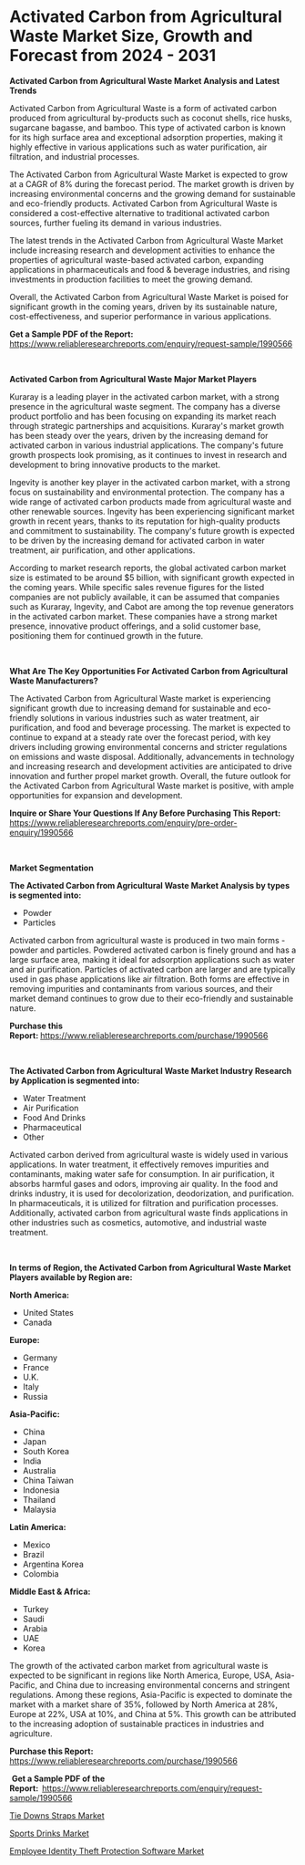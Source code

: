 <p><h1>Activated Carbon from Agricultural Waste Market Size, Growth and Forecast from 2024 - 2031</h1></p><p><strong>Activated Carbon from Agricultural Waste Market Analysis and Latest Trends</strong></p>
<p><p>Activated Carbon from Agricultural Waste is a form of activated carbon produced from agricultural by-products such as coconut shells, rice husks, sugarcane bagasse, and bamboo. This type of activated carbon is known for its high surface area and exceptional adsorption properties, making it highly effective in various applications such as water purification, air filtration, and industrial processes.</p><p>The Activated Carbon from Agricultural Waste Market is expected to grow at a CAGR of 8% during the forecast period. The market growth is driven by increasing environmental concerns and the growing demand for sustainable and eco-friendly products. Activated Carbon from Agricultural Waste is considered a cost-effective alternative to traditional activated carbon sources, further fueling its demand in various industries.</p><p>The latest trends in the Activated Carbon from Agricultural Waste Market include increasing research and development activities to enhance the properties of agricultural waste-based activated carbon, expanding applications in pharmaceuticals and food & beverage industries, and rising investments in production facilities to meet the growing demand.</p><p>Overall, the Activated Carbon from Agricultural Waste Market is poised for significant growth in the coming years, driven by its sustainable nature, cost-effectiveness, and superior performance in various applications.</p></p>
<p><strong>Get a Sample PDF of the Report:&nbsp;</strong> <a href="https://www.reliableresearchreports.com/enquiry/request-sample/1990566">https://www.reliableresearchreports.com/enquiry/request-sample/1990566</a></p>
<p>&nbsp;</p>
<p><strong>Activated Carbon from Agricultural Waste Major Market Players</strong></p>
<p><p>Kuraray is a leading player in the activated carbon market, with a strong presence in the agricultural waste segment. The company has a diverse product portfolio and has been focusing on expanding its market reach through strategic partnerships and acquisitions. Kuraray's market growth has been steady over the years, driven by the increasing demand for activated carbon in various industrial applications. The company's future growth prospects look promising, as it continues to invest in research and development to bring innovative products to the market.</p><p>Ingevity is another key player in the activated carbon market, with a strong focus on sustainability and environmental protection. The company has a wide range of activated carbon products made from agricultural waste and other renewable sources. Ingevity has been experiencing significant market growth in recent years, thanks to its reputation for high-quality products and commitment to sustainability. The company's future growth is expected to be driven by the increasing demand for activated carbon in water treatment, air purification, and other applications.</p><p>According to market research reports, the global activated carbon market size is estimated to be around $5 billion, with significant growth expected in the coming years. While specific sales revenue figures for the listed companies are not publicly available, it can be assumed that companies such as Kuraray, Ingevity, and Cabot are among the top revenue generators in the activated carbon market. These companies have a strong market presence, innovative product offerings, and a solid customer base, positioning them for continued growth in the future.</p></p>
<p>&nbsp;</p>
<p><strong>What Are The Key Opportunities For Activated Carbon from Agricultural Waste Manufacturers?</strong></p>
<p><p>The Activated Carbon from Agricultural Waste market is experiencing significant growth due to increasing demand for sustainable and eco-friendly solutions in various industries such as water treatment, air purification, and food and beverage processing. The market is expected to continue to expand at a steady rate over the forecast period, with key drivers including growing environmental concerns and stricter regulations on emissions and waste disposal. Additionally, advancements in technology and increasing research and development activities are anticipated to drive innovation and further propel market growth. Overall, the future outlook for the Activated Carbon from Agricultural Waste market is positive, with ample opportunities for expansion and development.</p></p>
<p><strong>Inquire or Share Your Questions If Any Before Purchasing This Report:</strong> <a href="https://www.reliableresearchreports.com/enquiry/pre-order-enquiry/1990566">https://www.reliableresearchreports.com/enquiry/pre-order-enquiry/1990566</a></p>
<p>&nbsp;</p>
<p><strong>Market Segmentation</strong></p>
<p><strong>The Activated Carbon from Agricultural Waste Market Analysis by types is segmented into:</strong></p>
<p><ul><li>Powder</li><li>Particles</li></ul></p>
<p><p>Activated carbon from agricultural waste is produced in two main forms - powder and particles. Powdered activated carbon is finely ground and has a large surface area, making it ideal for adsorption applications such as water and air purification. Particles of activated carbon are larger and are typically used in gas phase applications like air filtration. Both forms are effective in removing impurities and contaminants from various sources, and their market demand continues to grow due to their eco-friendly and sustainable nature.</p></p>
<p><strong>Purchase this Report:&nbsp;</strong><a href="https://www.reliableresearchreports.com/purchase/1990566">https://www.reliableresearchreports.com/purchase/1990566</a></p>
<p>&nbsp;</p>
<p><strong>The Activated Carbon from Agricultural Waste Market Industry Research by Application is segmented into:</strong></p>
<p><ul><li>Water Treatment</li><li>Air Purification</li><li>Food And Drinks</li><li>Pharmaceutical</li><li>Other</li></ul></p>
<p><p>Activated carbon derived from agricultural waste is widely used in various applications. In water treatment, it effectively removes impurities and contaminants, making water safe for consumption. In air purification, it absorbs harmful gases and odors, improving air quality. In the food and drinks industry, it is used for decolorization, deodorization, and purification. In pharmaceuticals, it is utilized for filtration and purification processes. Additionally, activated carbon from agricultural waste finds applications in other industries such as cosmetics, automotive, and industrial waste treatment.</p></p>
<p>&nbsp;</p>
<p><strong>In terms of Region, the Activated Carbon from Agricultural Waste Market Players available by Region are:</strong></p>
<p>
    <p> <strong> North America: </strong>
        <ul>
            <li>United States</li>
            <li>Canada</li>
        </ul>
        </p> 
    <p> <strong> Europe: </strong>
        <ul>
            <li>Germany</li>
            <li>France</li>
            <li>U.K.</li>
            <li>Italy</li>
            <li>Russia</li>
        </ul>
        </p> 
    <p> <strong> Asia-Pacific: </strong>
        <ul>
            <li>China</li>
            <li>Japan</li>
            <li>South Korea</li>
            <li>India</li>
            <li>Australia</li>
            <li>China Taiwan</li>
            <li>Indonesia</li>
            <li>Thailand</li>
            <li>Malaysia</li>
        </ul>
        </p> 
    <p> <strong> Latin America: </strong>
        <ul>
            <li>Mexico</li>
            <li>Brazil</li>
            <li>Argentina Korea</li>
            <li>Colombia</li>
        </ul>
        </p> 
    <p> <strong> Middle East & Africa: </strong>
        <ul>
            <li>Turkey</li>
            <li>Saudi</li>
            <li>Arabia</li>
            <li>UAE</li>
            <li>Korea</li>
        </ul>
    </p>
    </p>
<p><p>The growth of the activated carbon market from agricultural waste is expected to be significant in regions like North America, Europe, USA, Asia-Pacific, and China due to increasing environmental concerns and stringent regulations. Among these regions, Asia-Pacific is expected to dominate the market with a market share of 35%, followed by North America at 28%, Europe at 22%, USA at 10%, and China at 5%. This growth can be attributed to the increasing adoption of sustainable practices in industries and agriculture.</p></p>
<p><strong>Purchase this Report: </strong><a href="https://www.reliableresearchreports.com/purchase/1990566">https://www.reliableresearchreports.com/purchase/1990566</a></p>
<p>&nbsp;<strong>Get a Sample PDF of the Report:&nbsp;&nbsp;</strong><a href="https://www.reliableresearchreports.com/enquiry/request-sample/1990566">https://www.reliableresearchreports.com/enquiry/request-sample/1990566</a></p>
<p><strong></strong></p>
<p><p><a href="https://cautious-neon-760.notion.site/Tie-Downs-Straps-Market-Size-Growing-and-Forecasted-for-period-from-2024-2031-and-provides-complet-406243004c1346c79eaffcd30dc30acf">Tie Downs Straps Market</a></p><p><a href="https://view.publitas.com/reportprime-1/sports-drinks-market-research-report-provides-critical-insights-that-can-help-shape-business-development-and-investment-strategies/">Sports Drinks Market</a></p><p><a href="https://spotless-saver-8fd.notion.site/Employee-Identity-Theft-Protection-Software-Market-Offer-Valuable-Insights-into-Market-Size-Market--39d13173a25d4156b4021e74bdd95ffd">Employee Identity Theft Protection Software Market</a></p></p>